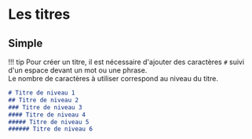 # Les titres

## Simple
!!! tip
    Pour créer un titre, il est nécessaire d'ajouter des caractères `#` suivi d'un espace devant un mot ou une phrase.  
    Le nombre de caractères à utiliser correspond au niveau du titre.

```markdown title="titres.md" linenums="1"
# Titre de niveau 1
## Titre de niveau 2
### Titre de niveau 3
#### Titre de niveau 4
##### Titre de niveau 5
###### Titre de niveau 6
```